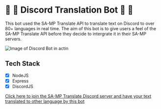 # 🚀 🎉 Discord Translation Bot 🚀 🎉

This bot used the SA-MP Translate API to translate text on Discord to over 80+ languages in real time. The aim of this bot is to give users a feel of the SA-MP Translate API before they decide to intergrate it in their SA-MP servers.

![Image of Discord Bot in actin](https://i.imgur.com/wpPfzN9.png)

## Tech Stack
- [x] NodeJS
- [x] Express
- [x] DiscordJS

[Click here to join the SA-MP Translate Discord server and have your text translated to other language by this bot](discord.gg/a4p6kvvpdw)
